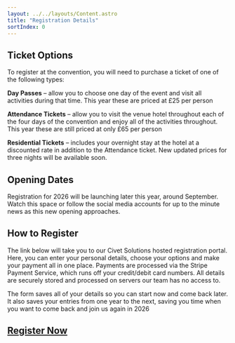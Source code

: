 ```yaml
---
layout: ../../layouts/Content.astro
title: "Registration Details"
sortIndex: 0
---
```


## Ticket Options

To register at the convention, you will need to purchase a ticket of one of the following types:

**Day Passes** – allow you to choose one day of the event and visit all activities during that time. This year these are priced at £25 per person

**Attendance Tickets** – allow you to visit the venue hotel throughout each of the four days of the convention and enjoy all of the activities throughout. This year these are still priced at only £65 per person

**Residential Tickets** – includes your overnight stay at the hotel at a discounted rate in addition to the Attendance ticket. New updated prices for three nights will be available soon.

## Opening Dates

Registration for 2026 will be launching later this year, around September. Watch this space or follow the social media accounts for up to the minute news as this new opening approaches.

## How to Register

The link below will take you to our Civet Solutions hosted registration portal. Here, you can enter your personal details, choose your options and make your payment all in one place. Payments are processed via the Stripe Payment Service, which runs off your credit/debit card numbers. All details are securely stored and processed on servers our team has no access to.

The form saves all of your details so you can start now and come back later. It also saves your entries from one year to the next, saving you time when you want to come back and join us again in 2026

## [Register Now](https://reg.furthersouth.uk/kiosk/furthersouth)
